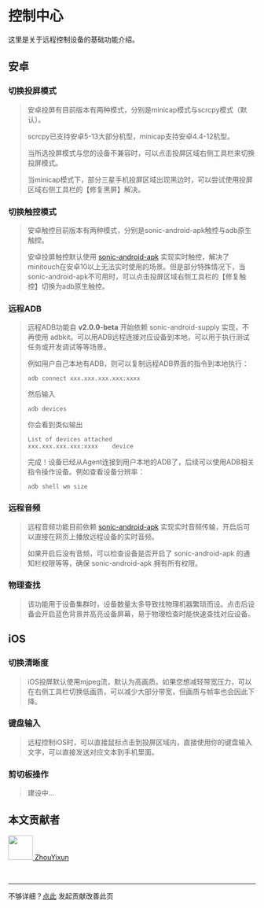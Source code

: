 # 控制中心

这里是关于远程控制设备的基础功能介绍。

## 安卓

### 切换投屏模式
> 安卓投屏有目前版本有两种模式，分别是minicap模式与scrcpy模式（默认）。
> 
> scrcpy已支持安卓5-13大部分机型，minicap支持安卓4.4-12机型。
> 
> 当所选投屏模式与您的设备不兼容时，可以点击投屏区域右侧工具栏来切换投屏模式。
> 
> 当minicap模式下，部分三星手机投屏区域出现黑边时，可以尝试使用投屏区域右侧工具栏的【修复黑屏】解决。

### 切换触控模式

> 安卓触控目前版本有两种模式，分别是sonic-android-apk触控与adb原生触控。
> 
> 安卓投屏触控默认使用 [sonic-android-apk](https://sonic-cloud.gitee.io/#/SAA) 实现实时触控，解决了minitouch在安卓10以上无法实时使用的场景。但是部分特殊情况下，当sonic-android-apk不可用时，可以点击投屏区域右侧工具栏的【修复触控】切换为adb原生触控。

### 远程ADB

> 远程ADB功能自 **v2.0.0-beta** 开始依赖 sonic-android-supply 实现，不再使用 adbkit。可以用ADB远程连接对应设备到本地，可以用于执行测试任务或开发调试等等场景。
> 
> 例如用户自己本地有ADB，则可以复制远程ADB界面的指令到本地执行：
> ```
> adb connect xxx.xxx.xxx.xxx:xxxx
> ```
> 然后输入
> ```
> adb devices
> ```
> 你会看到类似输出
> ```
> List of devices attached
> xxx.xxx.xxx.xxx:xxxx    device
> ```
> 完成！设备已经从Agent连接到用户本地的ADB了，后续可以使用ADB相关指令操作设备。例如查看设备分辨率：
> ```
> adb shell wm size
> ```


### 远程音频

> 远程音频功能目前依赖 [sonic-android-apk](https://sonic-cloud.gitee.io/#/SAA) 实现实时音频传输，开启后可以直接在网页上播放远程设备的实时音频。
> 
> 如果开启后没有音频，可以检查设备是否开启了 sonic-android-apk 的通知栏权限等等，确保 sonic-android-apk 拥有所有权限。

### 物理查找

> 该功能用于设备集群时，设备数量太多导致找物理机器繁琐而设。点击后设备会开启蓝色背景并高亮设备屏幕，易于物理检查时能快速查找对应设备。

## iOS

### 切换清晰度
> iOS投屏默认使用mjpeg流，默认为高画质。如果您想减轻带宽压力，可以在右侧工具栏切换低画质，可以减少大部分带宽，但画质与帧率也会因此下降。

### 键盘输入
> 远程控制iOS时，可以直接鼠标点击到投屏区域内，直接使用你的键盘输入文字，可以直接发送对应文本到手机里面。

### 剪切板操作
> 建设中...


## 本文贡献者
<div class="cont">
<a href="https://github.com/ZhouYixun" target="_blank">
<img src="https://avatars.githubusercontent.com/u/56339314?v=4" width="50"/>
<span>ZhouYixun</span>
</a>
</div>


&nbsp;
&nbsp;
***
不够详细？[点此](https://github.com/SonicCloudOrg/sonic-offical-website/edit/main/src/markdown/doc/doc-control.md) 发起贡献改善此页
